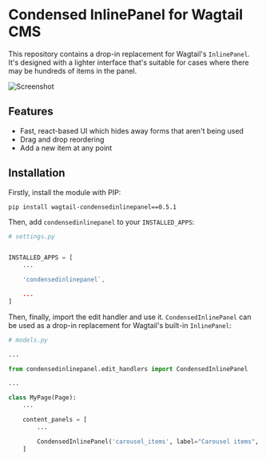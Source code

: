 # Condensed InlinePanel for Wagtail CMS

This repository contains a drop-in replacement for Wagtail's ``InlinePanel``.
It's designed with a lighter interface that's suitable for cases where there
may be hundreds of items in the panel.

![Screenshot](screenshot.png)

## Features

 - Fast, react-based UI which hides away forms that aren't being used
 - Drag and drop reordering
 - Add a new item at any point

## Installation

Firstly, install the module with PIP:

```shell
pip install wagtail-condensedinlinepanel==0.5.1
```

Then, add ``condensedinlinepanel`` to your ``INSTALLED_APPS``:

```python
# settings.py


INSTALLED_APPS = [
    ...

    'condensedinlinepanel`,

    ...
]
```

Then, finally, import the edit handler and use it. ``CondensedInlinePanel`` can be used as a drop-in replacement for Wagtail's built-in ``InlinePanel``:

```python
# models.py

...

from condensedinlinepanel.edit_handlers import CondensedInlinePanel

...

class MyPage(Page):
    ...

    content_panels = [
        ...

        CondensedInlinePanel('carousel_items', label="Carousel items", card_header_from_field="title"),
    ]
